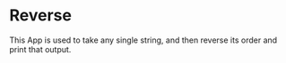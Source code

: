 # Reverse
This App is used to take any single string, and then reverse its order and print that output. 
